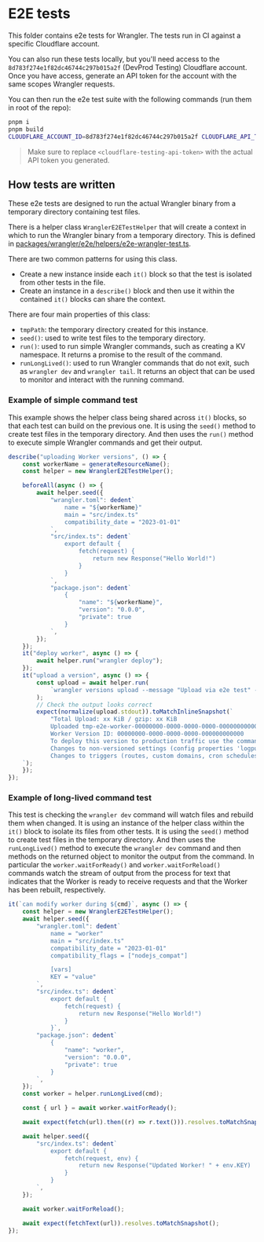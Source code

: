 # E2E tests

This folder contains e2e tests for Wrangler. The tests run in CI against a specific Cloudflare account.

You can also run these tests locally, but you'll need access to the `8d783f274e1f82dc46744c297b015a2f` (DevProd Testing) Cloudflare account. Once you have access, generate an API token for the account with the same scopes Wrangler requests.

You can then run the e2e test suite with the following commands (run them in root of the repo):

```zsh
pnpm i
pnpm build
CLOUDFLARE_ACCOUNT_ID=8d783f274e1f82dc46744c297b015a2f CLOUDFLARE_API_TOKEN=<cloudflare-testing-api-token> WRANGLER="node --no-warnings $PWD/packages/wrangler/bin/wrangler.js" WRANGLER_IMPORT="$PWD/packages/wrangler/wrangler-dist/cli.js" pnpm --filter wrangler run test:e2e
```

> Make sure to replace `<cloudflare-testing-api-token>` with the actual API token you generated.

## How tests are written

These e2e tests are designed to run the actual Wrangler binary from a temporary directory containing test files.

There is a helper class `WranglerE2ETestHelper` that will create a context in which to run the Wrangler binary from a temporary directory.
This is defined in [packages/wrangler/e2e/helpers/e2e-wrangler-test.ts](https://github.com/cloudflare/workers-sdk/tree/main/packages/wrangler/e2e/helpers/e2e-wrangler-test.ts).

There are two common patterns for using this class.

- Create a new instance inside each `it()` block so that the test is isolated from other tests in the file.
- Create an instance in a `describe()` block and then use it within the contained `it()` blocks can share the context.

There are four main properties of this class:

- `tmpPath`: the temporary directory created for this instance.
- `seed()`: used to write test files to the temporary directory.
- `run()`: used to run simple Wrangler commands, such as creating a KV namespace. It returns a promise to the result of the command.
- `runLongLived()`: used to run Wrangler commands that do not exit, such as `wrangler dev` and `wrangler tail`. It returns an object that can be used to monitor and interact with the running command.

### Example of simple command test

This example shows the helper class being shared across `it()` blocks, so that each test can build on the previous one.
It is using the `seed()` method to create test files in the temporary directory.
And then uses the `run()` method to execute simple Wrangler commands and get their output.

```ts
describe("uploading Worker versions", () => {
	const workerName = generateResourceName();
	const helper = new WranglerE2ETestHelper();

	beforeAll(async () => {
		await helper.seed({
			"wrangler.toml": dedent`
				name = "${workerName}"
				main = "src/index.ts"
				compatibility_date = "2023-01-01"
			`,
			"src/index.ts": dedent`
				export default {
					fetch(request) {
						return new Response("Hello World!")
					}
				}
			`,
			"package.json": dedent`
				{
					"name": "${workerName}",
					"version": "0.0.0",
					"private": true
				}
			`,
		});
	});
	it("deploy worker", async () => {
		await helper.run("wrangler deploy");
	});
	it("upload a version", async () => {
		const upload = await helper.run(
			`wrangler versions upload --message "Upload via e2e test" --tag "e2e-upload"  --x-versions`
		);
		// Check the output looks correct
		expect(normalize(upload.stdout)).toMatchInlineSnapshot(`
			"Total Upload: xx KiB / gzip: xx KiB
			Uploaded tmp-e2e-worker-00000000-0000-0000-0000-000000000000 (TIMINGS)
			Worker Version ID: 00000000-0000-0000-0000-000000000000
			To deploy this version to production traffic use the command wrangler versions deploy --experimental-versions
			Changes to non-versioned settings (config properties 'logpush' or 'tail_consumers') take effect after your next deployment using the command wrangler versions deploy --experimental-versions
			Changes to triggers (routes, custom domains, cron schedules, etc) must be applied with the command wrangler triggers deploy --experimental-versions"
	`);
	});
});
```

### Example of long-lived command test

This test is checking the `wrangler dev` command will watch files and rebuild them when changed.
It is using an instance of the helper class within the `it()` block to isolate its files from other tests.
It is using the `seed()` method to create test files in the temporary directory.
And then uses the `runLongLived()` method to execute the `wrangler dev` command and then methods on the returned object to monitor the output from the command.
In particular the `worker.waitForReady()` and `worker.waitForReload()` commands watch the stream of output from the process for text that indicates that the Worker is ready to receive requests and that the Worker has been rebuilt, respectively.

```ts
it(`can modify worker during ${cmd}`, async () => {
	const helper = new WranglerE2ETestHelper();
	await helper.seed({
		"wrangler.toml": dedent`
			name = "worker"
			main = "src/index.ts"
			compatibility_date = "2023-01-01"
			compatibility_flags = ["nodejs_compat"]

			[vars]
			KEY = "value"
		`,
		"src/index.ts": dedent`
			export default {
				fetch(request) {
					return new Response("Hello World!")
				}
			}`,
		"package.json": dedent`
			{
				"name": "worker",
				"version": "0.0.0",
				"private": true
			}
		`,
	});
	const worker = helper.runLongLived(cmd);

	const { url } = await worker.waitForReady();

	await expect(fetch(url).then((r) => r.text())).resolves.toMatchSnapshot();

	await helper.seed({
		"src/index.ts": dedent`
			export default {
				fetch(request, env) {
					return new Response("Updated Worker! " + env.KEY)
				}
			}
		`,
	});

	await worker.waitForReload();

	await expect(fetchText(url)).resolves.toMatchSnapshot();
});
```
